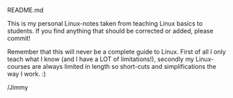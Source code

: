 README.md

This is my personal Linux-notes taken from teaching Linux basics to students. If you find anything that should be corrected or added, please commit!

Remember that this will never be a complete guide to Linux. First of all I only teach what I know (and I have a LOT of limitations!), secondly my Linux-courses are always limited in length so short-cuts and simplifications the way I work. :)

/Jimmy
